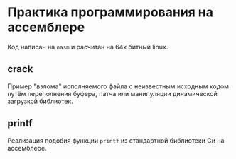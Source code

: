 # Практика программирования на ассемблере
Код написан на `nasm` и расчитан на 64х битный linux.

## crack
Пример "взлома" исполняемого файла с неизвестным исходным кодом путём переполнения буфера, патча или манипуляции динамической загрузкой библиотек.

## printf
Реализация подобия функции `printf` из стандартной библиотеки Си на ассемблере.